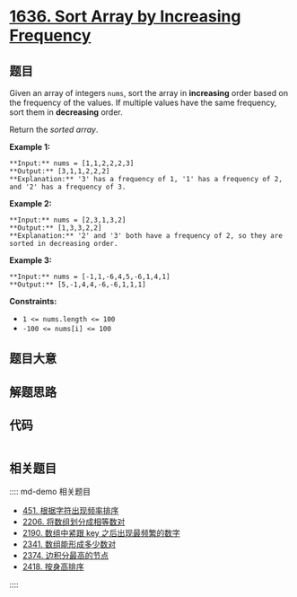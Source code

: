# [1636. Sort Array by Increasing Frequency](https://leetcode.com/problems/sort-array-by-increasing-frequency)

## 题目

Given an array of integers `nums`, sort the array in **increasing** order
based on the frequency of the values. If multiple values have the same
frequency, sort them in **decreasing** order.

Return the _sorted array_.



**Example 1:**

    
    
    **Input:** nums = [1,1,2,2,2,3]
    **Output:** [3,1,1,2,2,2]
    **Explanation:** '3' has a frequency of 1, '1' has a frequency of 2, and '2' has a frequency of 3.
    

**Example 2:**

    
    
    **Input:** nums = [2,3,1,3,2]
    **Output:** [1,3,3,2,2]
    **Explanation:** '2' and '3' both have a frequency of 2, so they are sorted in decreasing order.
    

**Example 3:**

    
    
    **Input:** nums = [-1,1,-6,4,5,-6,1,4,1]
    **Output:** [5,-1,4,4,-6,-6,1,1,1]



**Constraints:**

  * `1 <= nums.length <= 100`
  * `-100 <= nums[i] <= 100`


## 题目大意

## 解题思路

## 代码

```javascript

```

## 相关题目

:::: md-demo 相关题目
- [451. 根据字符出现频率排序](https://leetcode.com/problems/sort-characters-by-frequency)
- [2206. 将数组划分成相等数对](https://leetcode.com/problems/divide-array-into-equal-pairs)
- [2190. 数组中紧跟 key 之后出现最频繁的数字](https://leetcode.com/problems/most-frequent-number-following-key-in-an-array)
- [2341. 数组能形成多少数对](https://leetcode.com/problems/maximum-number-of-pairs-in-array)
- [2374. 边积分最高的节点](https://leetcode.com/problems/node-with-highest-edge-score)
- [2418. 按身高排序](https://leetcode.com/problems/sort-the-people)

::::
